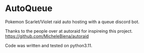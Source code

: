# AutoQueue
Pokemon Scarlet/Violet raid auto hosting with a queue discord bot.


Thanks to the people over at autoraid for inspireing this project.
https://github.com/MicheleBiena/autoraid

Code was written and tested on python3.11.
